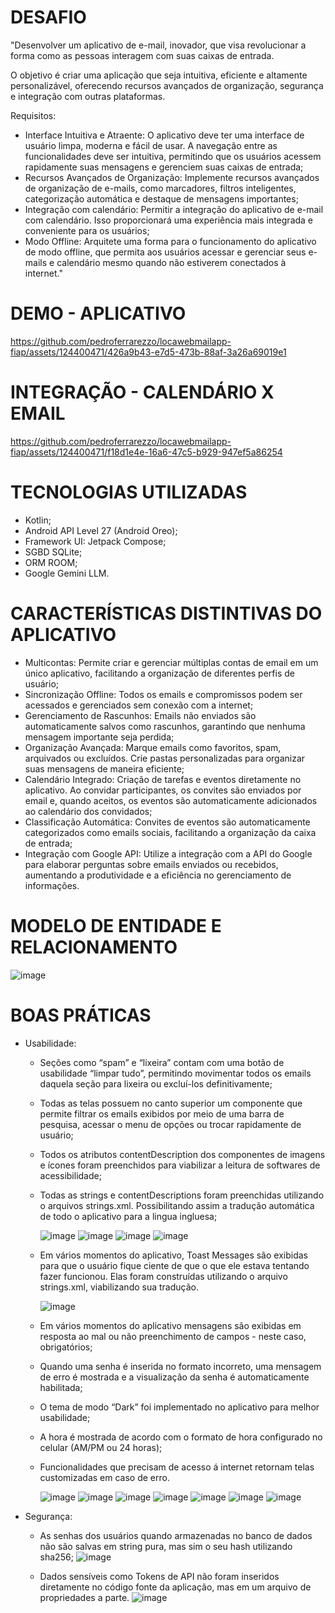 # DESAFIO

"Desenvolver um aplicativo de e-mail, inovador, que visa revolucionar a forma como as pessoas interagem com suas caixas de entrada.

O objetivo é criar uma aplicação que seja intuitiva, eficiente e altamente personalizável, oferecendo recursos avançados de organização, segurança e integração com outras plataformas.

Requisitos:
- Interface Intuitiva e Atraente: O aplicativo deve ter uma interface de usuário limpa, moderna e fácil de usar. A navegação entre as funcionalidades deve ser intuitiva, permitindo que os usuários acessem rapidamente suas mensagens e gerenciem suas caixas de entrada;
- Recursos Avançados de Organização: Implemente recursos avançados de organização de e-mails, como marcadores, filtros inteligentes, categorização automática e destaque de mensagens importantes;
- Integração com calendário: Permitir a integração do aplicativo de e-mail com calendário. Isso proporcionará uma experiência mais integrada e conveniente para os usuários;
- Modo Offline: Arquitete uma forma para o funcionamento do aplicativo de modo offline, que permita aos usuários acessar e gerenciar seus e-mails e calendário mesmo quando não estiverem conectados à internet."
  
# DEMO - APLICATIVO
https://github.com/pedroferrarezzo/locawebmailapp-fiap/assets/124400471/426a9b43-e7d5-473b-88af-3a26a69019e1

# INTEGRAÇÃO - CALENDÁRIO X EMAIL
https://github.com/pedroferrarezzo/locawebmailapp-fiap/assets/124400471/f18d1e4e-16a6-47c5-b929-947ef5a86254

# TECNOLOGIAS UTILIZADAS
- Kotlin;
- Android API Level 27 (Android Oreo);
- Framework UI: Jetpack Compose;
- SGBD SQLite;
- ORM ROOM;
- Google Gemini LLM.

# CARACTERÍSTICAS DISTINTIVAS DO APLICATIVO
- Multicontas: Permite criar e gerenciar múltiplas contas de email em um único aplicativo, facilitando a organização de diferentes perfis de usuário;
- Sincronização Offline: Todos os emails e compromissos podem ser acessados e gerenciados sem conexão com a internet;
- Gerenciamento de Rascunhos: Emails não enviados são automaticamente salvos como rascunhos, garantindo que nenhuma mensagem importante seja perdida;
- Organização Avançada: Marque emails como favoritos, spam, arquivados ou excluídos. Crie pastas personalizadas para organizar suas mensagens de maneira eficiente;
- Calendário Integrado: Criação de tarefas e eventos diretamente no aplicativo. Ao convidar participantes, os convites são enviados por email e, quando aceitos, os eventos são automaticamente adicionados ao calendário dos convidados;
- Classificação Automática: Convites de eventos são automaticamente categorizados como emails sociais, facilitando a organização da caixa de entrada;
- Integração com Google API: Utilize a integração com a API do Google para elaborar perguntas sobre emails enviados ou recebidos, aumentando a produtividade e a eficiência no gerenciamento de informações.

# MODELO DE ENTIDADE E RELACIONAMENTO
![image](https://github.com/pedroferrarezzo/locawebmailapp-fiap/assets/124400471/cad1d717-8e33-4255-a7da-115a2f5e484d)

# BOAS PRÁTICAS
- Usabilidade:
  - <p>Seções como “spam” e “lixeira” contam com uma botão de usabilidade “limpar tudo”, permitindo movimentar todos os emails daquela seção para lixeira ou excluí-los definitivamente;</p>
  - <p>Todas as telas possuem no canto superior um componente que permite filtrar os emails exibidos por meio de uma barra de pesquisa, acessar o menu de opções ou trocar rapidamente de usuário;</p>
  - <p>Todos os atributos contentDescription dos componentes de imagens e ícones foram preenchidos para viabilizar a leitura de softwares de acessibilidade;</p>
  - <p>Todas as strings e contentDescriptions foram preenchidas utilizando o arquivos strings.xml. Possibilitando assim a tradução automática de todo o aplicativo para a lingua ingluesa;</p>
  
    ![image](https://github.com/pedroferrarezzo/locawebmailapp-fiap/assets/124400471/228fd7f4-76a6-4b72-8405-8e42964644a7)
    ![image](https://github.com/pedroferrarezzo/locawebmailapp-fiap/assets/124400471/8e54ffae-1656-4dac-b726-a1baf45b5b6d)
    ![image](https://github.com/pedroferrarezzo/locawebmailapp-fiap/assets/124400471/baadae59-7dd9-4fda-a364-89c9192ff01a)
    ![image](https://github.com/pedroferrarezzo/locawebmailapp-fiap/assets/124400471/ef8e5fc4-20b1-47cd-9047-37539e4686cd)
   
    
  - <p>Em vários momentos do aplicativo, Toast Messages são exibidas para que o usuário fique ciente de que o que ele estava tentando fazer funcionou. Elas foram construídas utilizando o arquivo strings.xml, viabilizando sua tradução.</p>
  
    ![image](https://github.com/pedroferrarezzo/locawebmailapp-fiap/assets/124400471/ac60b2d4-f5e4-4aaa-a054-4afc58ef94ef)

  - <p>Em vários momentos do aplicativo mensagens são exibidas em resposta ao mal ou não preenchimento de campos - neste caso, obrigatórios;</p>
  - <p>Quando uma senha é inserida no formato incorreto, uma mensagem de erro é mostrada e a visualização da senha é automaticamente habilitada;</p>
  - <p>O tema de modo “Dark” foi implementado no aplicativo para melhor usabilidade;</p>
  - <p>A hora é mostrada de acordo com o formato de hora configurado no celular (AM/PM ou 24 horas);</p>
  - <p>Funcionalidades que precisam de acesso á internet retornam telas customizadas em caso de erro.</p>
  
    ![image](https://github.com/pedroferrarezzo/locawebmailapp-fiap/assets/124400471/c1495cdb-425b-4827-9577-26407d084993)
    ![image](https://github.com/pedroferrarezzo/locawebmailapp-fiap/assets/124400471/06d67090-92fc-453f-a26b-90d2cc0d24c2)
    ![image](https://github.com/pedroferrarezzo/locawebmailapp-fiap/assets/124400471/afba7208-4ffd-411b-8c49-1c5885a9890a)
    ![image](https://github.com/pedroferrarezzo/locawebmailapp-fiap/assets/124400471/a2b97010-7bd6-4d63-b5db-f40f0ddd5c55)
    ![image](https://github.com/pedroferrarezzo/locawebmailapp-fiap/assets/124400471/2a6483a0-cf01-4ed0-94a9-4a8b46932a4f)
    ![image](https://github.com/pedroferrarezzo/locawebmailapp-fiap/assets/124400471/7e603a9b-bbbe-4c75-adcf-702677bddb41)
    ![image](https://github.com/pedroferrarezzo/locawebmailapp-fiap/assets/124400471/226365cc-20d3-4ddc-8318-9ee0803e9d9a)
  
    


- Segurança:
  - As senhas dos usuários quando armazenadas no banco de dados não são salvas em string pura, mas sim o seu hash utilizando sha256;
    ![image](https://github.com/pedroferrarezzo/locawebmailapp-fiap/assets/124400471/67b1d41e-6dcc-4ae9-9b76-c44d6705b92f)

  - Dados sensíveis como Tokens de API não foram inseridos diretamente no código fonte da aplicação, mas em um arquivo de propriedades a parte.
    ![image](https://github.com/pedroferrarezzo/locawebmailapp-fiap/assets/124400471/6b1e79ba-4a5e-4582-958b-50e41bc020ec)
